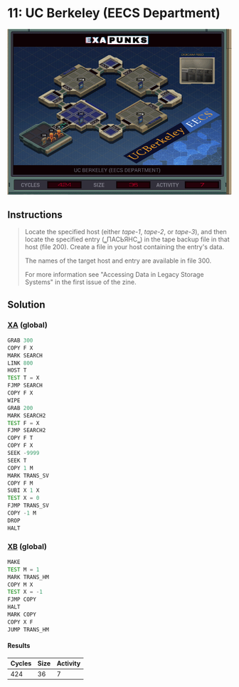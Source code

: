# 11: UC Berkeley (EECS Department)

<div align="center"><img src="EXAPUNKS - UC Berkeley (424, 36, 7, 2023-10-07-23-43-32).gif" /></div>

## Instructions
> ﻿Locate the specified host (either *tape-1*, *tape-2*, or *tape-3*), and then locate the specified entry (‗ПАСЬЯНС‗) in the tape backup file in that host (file 200). Create a file in your host containing the entry's data.
> 
> The names of the target host and entry are available in file 300.
> 
> For more information see "Accessing Data in Legacy Storage Systems" in the first issue of the zine.

## Solution

### [XA](XA.exa) (global)
```asm
GRAB 300
COPY F X
MARK SEARCH
LINK 800
HOST T
TEST T = X
FJMP SEARCH
COPY F X
WIPE
GRAB 200
MARK SEARCH2
TEST F = X
FJMP SEARCH2
COPY F T
COPY F X
SEEK -9999
SEEK T
COPY 1 M
MARK TRANS_SV
COPY F M
SUBI X 1 X
TEST X = 0
FJMP TRANS_SV
COPY -1 M
DROP
HALT
```

### [XB](XB.exa) (global)
```asm
MAKE
TEST M = 1
MARK TRANS_HM
COPY M X
TEST X = -1
FJMP COPY
HALT
MARK COPY
COPY X F
JUMP TRANS_HM

```

#### Results
| Cycles | Size | Activity |
|--------|------|----------|
| 424    | 36   | 7        |

